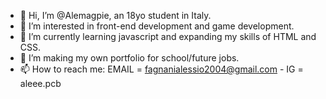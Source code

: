 - 👋 Hi, I’m @Alemagpie, an 18yo student in Italy.
- 👀 I’m interested in front-end development and game development.
- 🌱 I’m currently learning javascript and expanding my skills of HTML and CSS.
- 💞️ I’m making my own portfolio for school/future jobs.
- 📫 How to reach me: EMAIL = fagnanialessio2004@gmail.com - IG = aleee.pcb

<!---
Alemagpie/Alemagpie is a ✨ special ✨ repository because its `README.md` (this file) appears on your GitHub profile.
You can click the Preview link to take a look at your changes.
--->
